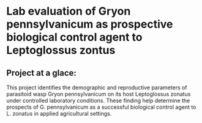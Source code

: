 # Lab evaluation of Gryon pennsylvanicum as prospective biological control agent to Leptoglossus zontus

## Project at a glace:

This project identifies the demographic and reproductive parameters of parasitoid wasp Gryon pennsylvanicum on its host Leptoglossus zonatus under controlled laboratory conditions. These finding help determine the prospects of G. pennsylvanicum as a successful biological control agent to L. zonatus in applied agricultural settings.
